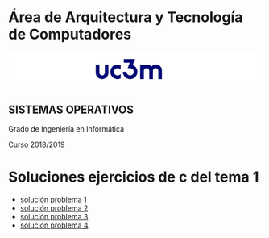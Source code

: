 
# Área de Arquitectura y Tecnología de Computadores

![](images/uc3m.png)

## SISTEMAS OPERATIVOS

Grado de Ingeniería en Informática

Curso 2018/2019

<!-- MarkdownTOC  depth=4 -->


# Soluciones ejercicios de c del tema 1 

* [solución problema 1](https://github.com/SSOO-uc3m/Tema1LlamadasSistema/blob/master/soluciones/solucion1.md)
* [solución problema 2](https://github.com/SSOO-uc3m/Tema1LlamadasSistema/blob/master/soluciones/solucion2.md)
* [solución problema 3](https://github.com/SSOO-uc3m/Tema1LlamadasSistema/blob/master/soluciones/solucion3.md)
* [solución problema 4](https://github.com/SSOO-uc3m/Tema1LlamadasSistema/blob/master/soluciones/solucion4.md)






